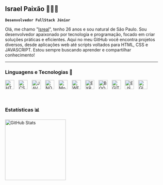 ## Israel Paixão 👨🏾‍💻

**`Desenvolvedor FullStack Júnior`**

Olá, me chamo "[Isreal](https://www.instagram.com/rael_paixao/#)", tenho 26 anos e sou natural de São Paulo. Sou desenvolvedor apaixonado por tecnologia e programação, focado em criar soluções práticas e eficientes. Aqui no meu GitHub você encontra projetos diversos, desde aplicações web até scripts voltados para HTML, CSS e JAVASCRIPT. Estou sempre buscando aprender e compartilhar conhecimento!

---

### Linguagens e Tecnologias 🤖

<img
    aling="left"
    alt="HTML"
    title="HTML"
    width="30px"
    style="padding-right: 10px;"
    src="https://cdn.jsdelivr.net/gh/devicons/devicon@latest/icons/html5/html5-original.svg"
/>
<img
    aling="left"
    alt="CSS"
    title="CSS"
    width="30px"
    style="padding-right: 10px;"
    src="https://cdn.jsdelivr.net/gh/devicons/devicon@latest/icons/css3/css3-original.svg"
/>
<img
    aling="left"
    alt="JAVASCRIPT"
    title="JAVASCRIPT"
    width="30px"
    style="padding-right: 10px;"
    src="https://cdn.jsdelivr.net/gh/devicons/devicon@latest/icons/javascript/javascript-original.svg"
/>
<img
    aling="left"
    alt="NODEJS"
    title="NODEJS"
    width="30px"
    style="padding-right: 10px;"
    src="https://cdn.jsdelivr.net/gh/devicons/devicon@latest/icons/nodejs/nodejs-original.svg"
/>
<img
    aling="left"
    alt="MongoDB"
    title="MongoDB"
    width="30px"
    style="padding-right: 10px;"
    src="https://cdn.jsdelivr.net/gh/devicons/devicon@latest/icons/mongodb/mongodb-original-wordmark.svg"
/>
<img
    aling="left"
    alt="WEBPACK"
    title="WEBPACK"
    width="30px"
    style="padding-right: 10px;"
    src="https://cdn.jsdelivr.net/gh/devicons/devicon@latest/icons/webpack/webpack-original.svg"
/>
<img
    aling="left"
    alt="EXPRESS"
    title="EXPRESS"
    width="30px"
    style="padding-right: 10px;"
    src="https://cdn.jsdelivr.net/gh/devicons/devicon@latest/icons/express/express-original-wordmark.svg"
/>
<img
    aling="left"
    alt="BOOTSTRAP"
    title="BOOTSTRAP"
    width="30px"
    style="padding-right: 10px;"
    src="https://cdn.jsdelivr.net/gh/devicons/devicon@latest/icons/bootstrap/bootstrap-original-wordmark.svg"
/>
<img
    aling="left"
    alt="GIT"
    title="GIT"
    width="30px"
    style="padding-right: 10px;"
    src="https://cdn.jsdelivr.net/gh/devicons/devicon@latest/icons/git/git-original.svg"
/>
<img
    aling="left"
    alt="EJS"
    title="EJS"
    width="30px"
    style="padding-right: 10px;"
    src="https://img.icons8.com/color/30/ejs.png"
/>
<img
    aling="left"
    alt="GIMP"
    title="GIMP"
    width="30px"
    style="padding-right: 10px;"
    src="https://cdn.jsdelivr.net/gh/devicons/devicon@latest/icons/gimp/gimp-original.svg"
/>

<br/>

###  Estatísticas 📊
<p>
    <img
        align="left"
        alt="GitHub Stats"
        height="200"
        style="padding-right: 10px;"
        src="https://github-readme-stats.vercel.app/api/top-langs/?username=raelpaixao&theme=tokyonight&layout=compact&custom_title=Tecnologias&langs_count=9"
    />
</p>
